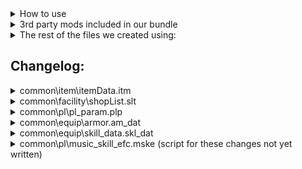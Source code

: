 <details>
<summary>How to use</summary>
  
- Download this repo and add the files to "[...]\Steam\steamapps\common\Monster Hunter World"
- That's it, you can start the game and all mods will be loaded  
</details>

<details>
<summary>3rd party mods included in our bundle</summary>
  
- Stracker's Loader - https://www.nexusmods.com/monsterhunterworld/mods/1982
- Performance Booster and Plugin Extender - https://www.nexusmods.com/monsterhunterworld/mods/3473
- Tic Rate Fix - https://www.nexusmods.com/monsterhunterworld/mods/3474
- Camera Zoom - https://www.nexusmods.com/monsterhunterworld/mods/790
- No Rain - https://www.nexusmods.com/monsterhunterworld/mods/75
- Skippable Cutscenes - https://www.nexusmods.com/monsterhunterworld/mods/5540
- Guiding Lands Gathering Indicator - https://www.nexusmods.com/monsterhunterworld/mods/1986
- Easier to spot Guiding Lands Gathering Spots - https://www.nexusmods.com/monsterhunterworld/mods/1972
- All Monster Drops Increased - https://www.nexusmods.com/monsterhunterworld/mods/6556
- Tenderizing Rebalance and Removal - https://www.nexusmods.com/monsterhunterworld/mods/5601
- Sharpening finish sound replacement__Nice Meme - https://www.nexusmods.com/monsterhunterworld/mods/345
</details>

<details>
<summary>The rest of the files we created using:</summary>

- The rest of the files we created using
- https://github.com/Synthlight/MHW-Editor
- https://github.com/Synthlight/MHW-Editor/wiki
- https://www.nexusmods.com/monsterhunterworld/mods/411
- oo2core_8_win64.dll (got a backup on Google-Drive)
</details>

<h2>Changelog:</h2>

  <details>
  <summary>common\item\itemData.itm</summary>
    
  - changed item carry limits, especially for healing items as part of the defense rework
  - the following items are now infinite use: 
      - Blast and poison coatings, ammos (aside from para, sleep, cluster and slicing)
      - Cool Drink, Hot Drink, Whetfish Fin, Whetfish Fin+ and Well-done Steak
  - Banned the following items (defense rework): <br>
   Armortalon, Armorcharm, (Mega) Armorskin, (Mega) Demondrug, Ancient Potion


  </details>

  <details>
  <summary>common\facility\shopList.slt</summary>
  
  - add all relevent usable items to the shop and some other items as well
  </details>

  <details>
  <summary>common\pl\pl_param.plp</summary>

  - Gunner Defense Rate 0.7 => 0.55  
  </details>

  <details>
  <summary>common\equip\armor.am_dat</summary>
    
  - SELECT a.P1_Set_Group, a.p2_Variant, a.P3_Type, a.P4_Equip_slot,"Defense",a.Defense*3 WHERE a.Defense> 0
  </details>

  <details>
  <summary>common\equip\skill_data.skl_dat</summary>
  
  - Weakness Exploit DLC nerf reverted, +15/30/50% affinity on weakspots, no softening requirement
  - Focus:
    - charge rate changed from 95/90/85% to 92/85/80%
    - gauge fill rate changed from 5/10/20% to 10/20/35%
  - Partbreaker changed from 10/20/30% to 20/35/50%
  - Slugger changed from 20/30/40/50/60% to 20/40/50/75/100%
  - Stamina Thief from 20/30/40/50/60% to 40/60/80/110/150%
  - Latent Power affinity changed from 10/20/30/40/50/60/70% to 20/30/40/50/60/75/100%
  - Agitator affinity changed from 5/5/7/7/10/15/20% to 5/6/7/8/10/15/20%
  - Peak Performance attack buff changed from 5/10/20 to 10/18/25
  - Heroics:
   - attack changed from 0/5/5/10/15/25/40% to 3/6/9/12/15/25/40%
   - defense changed from 50/50/100/100/100/150/150 to 50/60/70/80/100/125/150
  - Marathon Runner stamina usage rate changed from 85/70/50% to 75/60/50%
  - Stamina Surge stamina recovery increase changed from 10/20/30% to 10/25/40%
  - Quick Sheath changed from 110/120/140 to 120/140/155
  - Item Prolonger changed from 10/25/50% to 33/66/100%
  - Free Meal changed from 25/50/75% to 20/35/50%
  - Maximum Might:
    - affinity changed from 10/20/30/40/40% to 10/20/30/40/50% 
    - max stamina time requirement removed (from 5/5/5/5/0s)
    - persisting buff duration changed from 2/3/3/4/0s to 0/0/0/1/2s



  </details>
  
  <details>
  <summary>common\pl\music_skill_efc.mske (script for these changes not yet written)</summary>

  - encore no longer extends the duration or boosts the effect of buffs
  - duration of all songs changed to 3min/6min/12min (no maestro/maestro 1/maestro 2)
  - made the following changes to the effects of buffs:
    - Tool Use Drain Reduced (S): from 0.75/0.75 ==> 0.8
    - Tool Use Drain Reduced (L): from 0.75/0.75 ==> 0.7
    - Elemental Attack Boost: from 1.08/1.1 ==> 1.12
    - Abnormal Status Atk. Increased: from 1.1/1.15 ==> 1.3
    - Defense or Attack Up (S): from 1.1/1.15 ==> 1.12
    - Defense or Attack Up (L): from 1.15/1.2 ==> 1.2
    - Recovery Speed (S): from 2/2 ==> 2
    - Recovery Speed (L): from 3/3 ==> 3
    - Blight Res Up: from 5/10 ==> 10
    - Elemental Res Boost (S): from 5/7 ==> 7
    - Elemental Res Boost (L): from 7/10 ==> 10
    - Affinity Up and Health Rec. (S): from 15/20 ==> 20
    - Health Boost (S): from 30/30 ==> 30
    - Health Boost (L): from 50/50 ==> 50
    - Max Stamina Up + Recovery: from 50/50 ==> 50
  
  </details>

